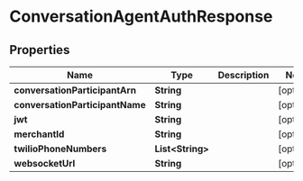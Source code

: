 
# ConversationAgentAuthResponse

## Properties
Name | Type | Description | Notes
------------ | ------------- | ------------- | -------------
**conversationParticipantArn** | **String** |  |  [optional]
**conversationParticipantName** | **String** |  |  [optional]
**jwt** | **String** |  |  [optional]
**merchantId** | **String** |  |  [optional]
**twilioPhoneNumbers** | **List&lt;String&gt;** |  |  [optional]
**websocketUrl** | **String** |  |  [optional]



